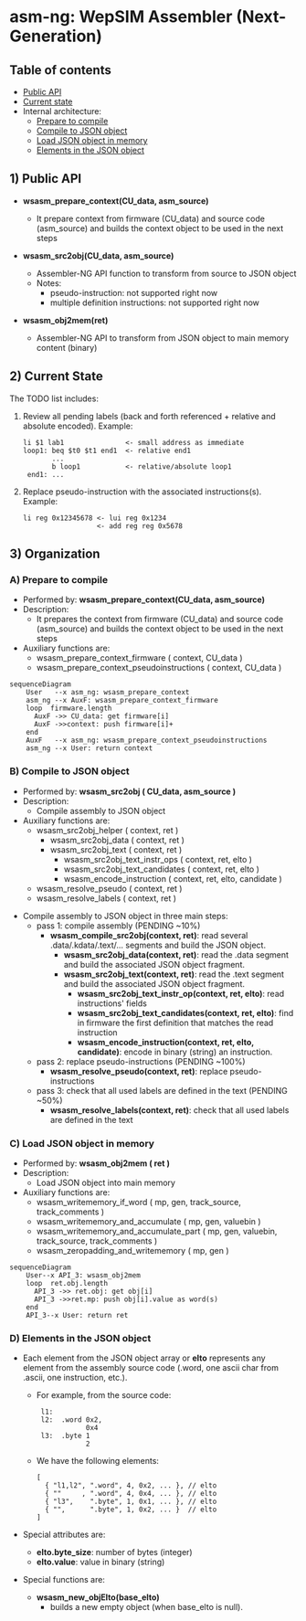 


# asm-ng: WepSIM Assembler (Next-Generation)

## Table of contents

- [Public API](#asmng-done)
- [Current state](#asmng-todo)
- Internal architecture:
  - [Prepare to compile](#asmng-prepare0)
  - [Compile to JSON object](#asmng-src2obj)
  - [Load JSON object in memory](#asmng-obj2bin)
  - [Elements in the JSON object](#asmng-eltoinobj)


<a name="asmng-done"/>

## 1) Public API

+ **wsasm_prepare_context(CU_data, asm_source)**
   * It prepare context from firmware (CU_data) and source code (asm_source) and builds the context object to be used in the next steps

+ **wsasm_src2obj(CU_data, asm_source)**
   * Assembler-NG API function to transform from source to JSON object
   * Notes:
       * pseudo-instruction: not supported right now
       * multiple definition instructions: not supported right now
+ **wsasm_obj2mem(ret)**
   * Assembler-NG API to transform from JSON object to main memory content (binary)


<a name="asmng-todo"/>

## 2) Current State

The TODO list includes:

 1. Review all pending labels (back and forth referenced + relative and absolute encoded).
     Example:
    ```
    li $1 lab1               <- small address as immediate
    loop1: beq $t0 $t1 end1  <- relative end1
           ...
           b loop1           <- relative/absolute loop1
     end1: ...
    ```
 2. Replace pseudo-instruction with the associated instructions(s).
     Example:
    ```
    li reg 0x12345678 <- lui reg 0x1234
                      <- add reg reg 0x5678
    ```

## 3) Organization

<a name="asmng-prepare0"/>

### A) Prepare to compile

* Performed by:
    **wsasm_prepare_context(CU_data, asm_source)**
 * Description:
   * It prepares the context from firmware (CU_data) and source code (asm_source) and builds the context object to be used in the next steps
  * Auxiliary functions are:
      * wsasm_prepare_context_firmware           ( context, CU_data )
      * wsasm_prepare_context_pseudoinstructions ( context, CU_data )

```mermaid
sequenceDiagram
    User   --x asm_ng: wsasm_prepare_context
    asm_ng --x AuxF: wsasm_prepare_context_firmware
    loop  firmware.length
      AuxF ->> CU_data: get firmware[i]
      AuxF ->>context: push firmware[i]+
    end
    AuxF   --x asm_ng: wsasm_prepare_context_pseudoinstructions
    asm_ng --x User: return context
```

<a name="asmng-src2obj"/>

### B) Compile to JSON object

  * Performed by:
     **wsasm_src2obj ( CU_data, asm_source )**
  * Description:
    * Compile assembly to JSON object
  * Auxiliary functions are:
       * wsasm_src2obj_helper ( context, ret )
          * wsasm_src2obj_data ( context, ret ) 
          * wsasm_src2obj_text ( context, ret )
             * wsasm_src2obj_text_instr_ops  ( context, ret, elto )
             * wsasm_src2obj_text_candidates ( context, ret, elto )
             * wsasm_encode_instruction      ( context, ret, elto, candidate )
       * wsasm_resolve_pseudo ( context, ret )
       * wsasm_resolve_labels ( context, ret )    


  + Compile assembly to JSON object in three main steps:
     + pass 1: compile assembly (PENDING ~10%)
       * **wsasm_compile_src2obj(context, ret)**: read several .data/.kdata/.text/... segments and build the JSON object.
         * **wsasm_src2obj_data(context, ret)**: read the .data segment and build the associated JSON object fragment.
         * **wsasm_src2obj_text(context, ret)**: read the .text segment and build the associated JSON object fragment.
           * **wsasm_src2obj_text_instr_op(context, ret, elto)**: read instructions' fields
           * **wsasm_src2obj_text_candidates(context, ret, elto)**: find in firmware the first definition that matches the read instruction
           * **wsasm_encode_instruction(context, ret, elto, candidate)**: encode in binary (string) an instruction.
     + pass 2: replace pseudo-instructions (PENDING ~100%)
       * **wsasm_resolve_pseudo(context, ret)**: replace pseudo-instructions
     + pass 3: check that all used labels are defined in the text (PENDING ~50%)
       * **wsasm_resolve_labels(context, ret)**: check that all used labels are defined in the text


<a name="asmng-obj2bin"/>

### C) Load JSON object in memory

* Performed by:
    **wsasm_obj2mem ( ret )**
 * Description:
   * Load JSON object into main memory
  * Auxiliary functions are:
      * wsasm_writememory_if_word ( mp, gen, track_source, track_comments )
      * wsasm_writememory_and_accumulate ( mp, gen, valuebin )
      * wsasm_writememory_and_accumulate_part ( mp, gen, valuebin, track_source, track_comments )
      * wsasm_zeropadding_and_writememory ( mp, gen )

```mermaid
sequenceDiagram
    User--x API_3: wsasm_obj2mem
    loop  ret.obj.length
      API_3 ->> ret.obj: get obj[i]
      API_3 ->>ret.mp: push obj[i].value as word(s)
    end
    API_3--x User: return ret
```

<a name="asmng-eltoinobj"/>

### D) Elements in the JSON object

+ Each element from the JSON object array or **elto** represents any element from the assembly source code (.word, one ascii char from .ascii, one instruction, etc.).
  * For example, from the source code:
    ```
     l1:
     l2:  .word 0x2,
                0x4
     l3:  .byte 1
                2
    ```
  * We have the following elements:
    ```
    [
      { "l1,l2", ".word", 4, 0x2, ... }, // elto
      { ""     , ".word", 4, 0x4, ... }, // elto
      { "l3",    ".byte", 1, 0x1, ... }, // elto
      { "",      ".byte", 1, 0x2, ... }  // elto
    ]
    ```

 + Special attributes are:
      * **elto.byte_size**: number of bytes (integer)
      * **elto.value**: value in binary (string)

  + Special functions are:
     * **wsasm_new_objElto(base_elto)**
       * builds a new empty object (when base_elto is null).



